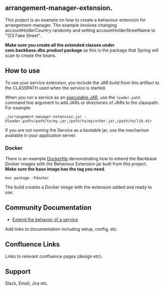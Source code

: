 ## arrangement-manager-extension.

This project is an example on how to create a behaviour extension for arrangement-manager. 
The example involves changing accountHolderCountry randomly and setting accountHolderStreetName to "123 Fake Street".

**Make sure you create all the extended classes under com.backbase.dbs.product package** as this is the package that Spring will scan to create the beans.

## How to use

To use your service extension, you include the JAR build from this artifact to the CLASSPATH used when the service is 
started.


When you run a service as an [executable JAR](https://docs.spring.io/spring-boot/docs/current/reference/htmlsingle/#executable-jar-property-launcher-features), 
use the `loader.path` command line argument to add JARs or directories of JARs to the classpath. For example:

```
./arrangement-manager-extension.jar -Dloader.path=/path/to/my.jar,/path/to/my/other.jar,/path/to/lib-dir
```

If you are not running the Service as a bootable jar, use the mechanism available in your application server.

### Docker

There is an example [Dockerfile](Dockerfile) demonstrating how to extend the Backbase Docker images
with the Behaviour Extension jar built from this project. **Make sure the base image has the tag you need**.

    mvn package -Pdocker

The build creates a Docker image with the extension added and ready to use.

## Community Documentation

* [Extend the behavior of a service](https://community.backbase.com/documentation/ServiceSDK/latest/extend_service_behavior)

Add links to documentation including setup, config, etc.

## Confluence Links
Links to relevant confluence pages (design etc).

## Support

Slack, Email, Jira etc.